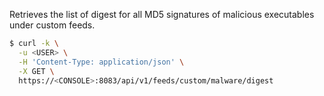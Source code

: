 Retrieves the list of digest for all MD5 signatures of malicious executables under custom feeds.

```bash
$ curl -k \
  -u <USER> \
  -H 'Content-Type: application/json' \
  -X GET \
  https://<CONSOLE>:8083/api/v1/feeds/custom/malware/digest
```
